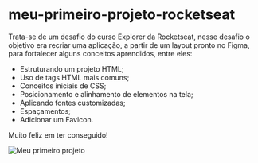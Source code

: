 # meu-primeiro-projeto-rocketseat

 Trata-se de um desafio do curso Explorer da Rocketseat, nesse desafio o objetivo era recriar uma aplicação, a partir de um layout pronto no Figma, para fortalecer alguns conceitos aprendidos, entre eles:

- Estruturando um projeto HTML;
- Uso de tags HTML mais comuns;
- Conceitos iniciais de CSS;
- Posicionamento e alinhamento de elementos na tela;
- Aplicando fontes customizadas;
- Espaçamentos;
- Adicionar um Favicon.

Muito feliz em ter conseguido!



![Meu primeiro projeto](https://github.com/arthurtheodoro12/meu-primeiro-projeto-rocketseat/assets/131664656/7cac905f-23a6-43df-a9e0-2c63610ebbe5)
